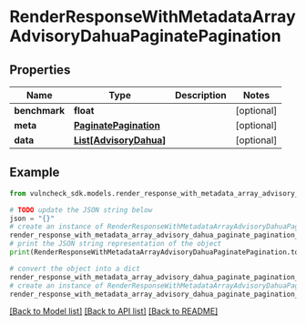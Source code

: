 # RenderResponseWithMetadataArrayAdvisoryDahuaPaginatePagination


## Properties

Name | Type | Description | Notes
------------ | ------------- | ------------- | -------------
**benchmark** | **float** |  | [optional] 
**meta** | [**PaginatePagination**](PaginatePagination.md) |  | [optional] 
**data** | [**List[AdvisoryDahua]**](AdvisoryDahua.md) |  | [optional] 

## Example

```python
from vulncheck_sdk.models.render_response_with_metadata_array_advisory_dahua_paginate_pagination import RenderResponseWithMetadataArrayAdvisoryDahuaPaginatePagination

# TODO update the JSON string below
json = "{}"
# create an instance of RenderResponseWithMetadataArrayAdvisoryDahuaPaginatePagination from a JSON string
render_response_with_metadata_array_advisory_dahua_paginate_pagination_instance = RenderResponseWithMetadataArrayAdvisoryDahuaPaginatePagination.from_json(json)
# print the JSON string representation of the object
print(RenderResponseWithMetadataArrayAdvisoryDahuaPaginatePagination.to_json())

# convert the object into a dict
render_response_with_metadata_array_advisory_dahua_paginate_pagination_dict = render_response_with_metadata_array_advisory_dahua_paginate_pagination_instance.to_dict()
# create an instance of RenderResponseWithMetadataArrayAdvisoryDahuaPaginatePagination from a dict
render_response_with_metadata_array_advisory_dahua_paginate_pagination_from_dict = RenderResponseWithMetadataArrayAdvisoryDahuaPaginatePagination.from_dict(render_response_with_metadata_array_advisory_dahua_paginate_pagination_dict)
```
[[Back to Model list]](../README.md#documentation-for-models) [[Back to API list]](../README.md#documentation-for-api-endpoints) [[Back to README]](../README.md)



